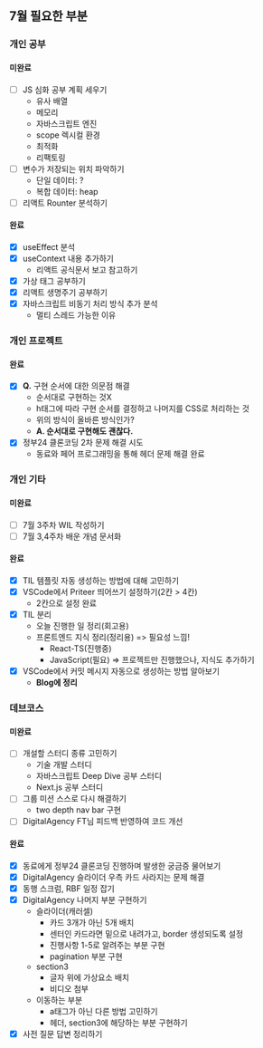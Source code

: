 ## 7월 필요한 부분

### 개인 공부

#### 미완료

- [ ] JS 심화 공부 계획 세우기
  - 유사 배열
  - 메모리
  - 자바스크립트 엔진
  - scope 렉시컬 환경
  - 최적화
  - 리팩토링
- [ ] 변수가 저장되는 위치 파악하기
  - 단일 데이터: ?
  - 복합 데이터: heap
- [ ] 리액트 Rounter 분석하기

#### 완료

- [x] useEffect 분석
- [x] useContext 내용 추가하기
  - 리액트 공식문서 보고 참고하기
- [x] 가상 태그 공부하기
- [x] 리액트 생명주기 공부하기
- [x] 자바스크립트 비동기 처리 방식 추가 분석
  - 멀티 스레드 가능한 이유

### 개인 프로젝트

#### 완료

- [x] **Q.** 구현 순서에 대한 의문점 해결
  - 순서대로 구현하는 것X
  - h태그에 따라 구현 순서를 결정하고 나머지를 CSS로 처리하는 것
  - 위의 방식이 올바른 방식인가?
  - **A. 순서대로 구현해도 괜찮다.**
- [x] 정부24 클론코딩 2차 문제 해결 시도
  - 동료와 페어 프로그래밍을 통해 헤더 문제 해결 완료

### 개인 기타

#### 미완료

- [ ] 7월 3주차 WIL 작성하기
- [ ] 7월 3,4주차 배운 개념 문서화

#### 완료

- [x] TIL 템플릿 자동 생성하는 방법에 대해 고민하기
- [x] VSCode에서 Priteer 띄어쓰기 설정하기(2칸 > 4칸)
  - 2칸으로 설정 완료
- [x] TIL 분리
  - 오늘 진행한 일 정리(회고용)
  - 프론트엔드 지식 정리(정리용) => 필요성 느낌!
    - React-TS(진행중)
    - JavaScript(필요) => 프로젝트만 진행했으나, 지식도 추가하기
- [x] VSCode에서 커밋 메시지 자동으로 생성하는 방법 알아보기
  - **Blog에 정리**

### 데브코스

#### 미완료

- [ ] 개설할 스터디 종류 고민하기
  - 기술 개발 스터디
  - 자바스크립트 Deep Dive 공부 스터디
  - Next.js 공부 스터디
- [ ] 그룹 미션 스스로 다시 해결하기
  - two depth nav bar 구현
- [ ] DigitalAgency FT님 피드백 반영하여 코드 개선

#### 완료

- [x] 동료에게 정부24 클론코딩 진행하며 발생한 궁금증 물어보기
- [x] DigitalAgency 슬라이더 우측 카드 사라지는 문제 해결
- [x] 동행 스크럼, RBF 일정 잡기
- [x] DigitalAgency 나머지 부분 구현하기
  - 슬라이더(캐러셀)
    - 카드 3개가 아닌 5개 배치
    - 센터인 카드라면 밑으로 내려가고, border 생성되도록 설정
    - 진행사항 1-5로 알려주는 부분 구현
    - pagination 부분 구현
  - section3
    - 글자 위에 가상요소 배치
    - 비디오 첨부
  - 이동하는 부분
    - a태그가 아닌 다른 방법 고민하기
    - 헤더, section3에 해당하는 부분 구현하기
- [x] 사전 질문 답변 정리하기
